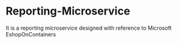 # Reporting-Microservice
It is a reporting microservice designed with reference to Microsoft EshopOnContainers
